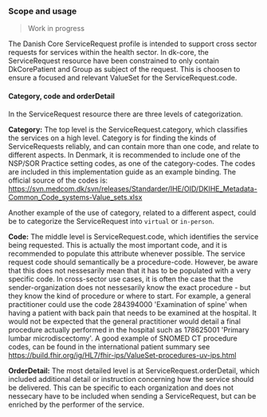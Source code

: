 ### Scope and usage

> Work in progress

The Danish Core ServiceRequest profile is intended to support cross sector requests for services within the health sector. In dk-core, the ServiceRequest resource have been constrained to only contain DkCorePatient and Group as subject of the request. This is choosen to ensure a focused and relevant ValueSet for the ServiceRequest.code. 

#### Category, code and orderDetail

In the ServiceRequest resource there are three levels of categorization. 

**Category:**
The top level is the ServiceRequest.category, which classifies the services on a high level. Category is for finding the kinds of ServiceRequests reliably, and can contain more than one code, and relate to different aspects. In Denmark, it is recommended to include one of the NSP/SOR Practice setting codes, as one of the category-codes. The codes are included in this implementation guide as an example binding. The official source of the codes is:
https://svn.medcom.dk/svn/releases/Standarder/IHE/OID/DKIHE_Metadata-Common_Code_systems-Value_sets.xlsx

Another example of the use of category, related to a different aspect, could be to categorize the ServiceRequest into `virtual` or `in-person`.

**Code:** 
The middle level is ServiceRequest.code, which identifies the service being requested. This is actually the most important code, and it is recommended to populate this attribute whenever possible. The service request code should semantically be a procedure-code. However, be aware that this does not nessesarily mean that it has to be populated with a very specific code. In cross-sector use cases, it is often the case that the sender-organization does not nessesarily know the exact procedure - but they know the kind of procedure or where to start. For example, a general practitioner could use the code 284394000 'Examination of spine' when having a patient with back pain that needs to be examined at the hospital. It would not be expected that the general practitioner would detail a final procedure actually performed in the hospital such as 178625001 'Primary lumbar microdiscectomy'. A good example of SNOMED CT procedure codes, can be found in the international patient summary see https://build.fhir.org/ig/HL7/fhir-ips/ValueSet-procedures-uv-ips.html

**OrderDetail:**
The most detailed level is at ServiceRequest.orderDetail, which included additional detail or instruction concerning how the service should be delivered. This can be specific to each organization and does not nessecary have to be included when sending a ServiceRequest, but can be enriched by the performer of the service.
